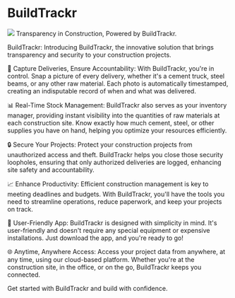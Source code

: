 # BuildTrackr
![](https://smatter.app/assets/buildtrackr/buildtrackr-banner.jpg)
Transparency in Construction, Powered by BuildTrackr.

BuildTrackr:
Introducing BuildTrackr, the innovative solution that brings transparency and security to your construction projects.

📸 Capture Deliveries, Ensure Accountability:
With BuildTrackr, you're in control. Snap a picture of every delivery, whether it's a cement truck, steel beams, or any other raw material. Each photo is automatically timestamped, creating an indisputable record of when and what was delivered.

📊 Real-Time Stock Management:
BuildTrackr also serves as your inventory manager, providing instant visibility into the quantities of raw materials at each construction site. Know exactly how much cement, steel, or other supplies you have on hand, helping you optimize your resources efficiently.

🔒 Secure Your Projects:
Protect your construction projects from unauthorized access and theft. BuildTrackr helps you close those security loopholes, ensuring that only authorized deliveries are logged, enhancing site safety and accountability.

📈 Enhance Productivity:
Efficient construction management is key to meeting deadlines and budgets. With BuildTrackr, you'll have the tools you need to streamline operations, reduce paperwork, and keep your projects on track.

📱 User-Friendly App:
BuildTrackr is designed with simplicity in mind. It's user-friendly and doesn't require any special equipment or expensive installations. Just download the app, and you're ready to go!

🌐 Anytime, Anywhere Access:
Access your project data from anywhere, at any time, using our cloud-based platform. Whether you're at the construction site, in the office, or on the go, BuildTrackr keeps you connected.

Get started with BuildTrackr and build with confidence.
